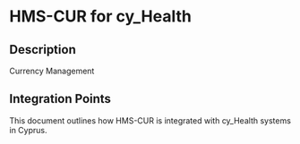 # HMS-CUR for cy_Health

## Description

Currency Management

## Integration Points

This document outlines how HMS-CUR is integrated with cy_Health systems in Cyprus.
